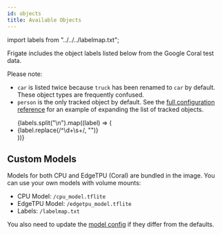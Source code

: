 ```yaml
---
id: objects
title: Available Objects
---
```


import labels from "../../../labelmap.txt";

Frigate includes the object labels listed below from the Google Coral test data.

Please note:

- `car` is listed twice because `truck` has been renamed to `car` by default. These object types are frequently confused.
- `person` is the only tracked object by default. See the [full configuration reference](reference.md) for an example of expanding the list of tracked objects.

<ul>
  {labels.split("\n").map((label) => (
    <li>{label.replace(/^\d+\s+/, "")}</li>
  ))}
</ul>

## Custom Models

Models for both CPU and EdgeTPU (Coral) are bundled in the image. You can use your own models with volume mounts:

- CPU Model: `/cpu_model.tflite`
- EdgeTPU Model: `/edgetpu_model.tflite`
- Labels: `/labelmap.txt`

You also need to update the [model config](advanced.md#model) if they differ from the defaults.

